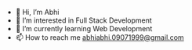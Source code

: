 - 👋 Hi, I’m Abhi
- 👀 I’m interested in Full Stack Development
- 🌱 I’m currently learning Web Development
- 📫 How to reach me abhiabhi.09071999@gmail.com
  


<!---
Abhiabhi007/Abhiabhi007 is a ✨ special ✨ repository because its `README.md` (this file) appears on your GitHub profile.
You can click the Preview link to take a look at your changes.
--->
